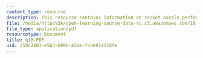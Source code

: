 ```yaml
---
content_type: resource
description: This resource contains information on rocket nozzle performance.
file: /media/https%3A/open-learning-course-data-rc.s3.amazonaws.com/16-01-unified-engineering-i-ii-iii-iv-fall-2005-spring-2006/259c2803e5b3609b42aefcde914118fe_q18.PDF
file_type: application/pdf
resourcetype: Document
title: q18.PDF
uid: 259c2803-e5b3-609b-42ae-fcde914118fe
---
```

